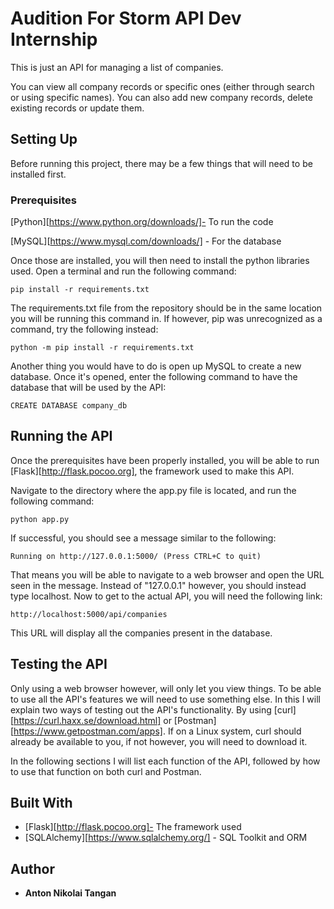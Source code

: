 # Audition For Storm API Dev Internship

This is just an API for managing a list of companies.

You can view all company records or specific ones (either through search or using specific names). 
You can also add new company records, delete existing records or update them.

## Setting Up

Before running this project, there may be a few things that will need to be installed first.

### Prerequisites

[Python][https://www.python.org/downloads/]- To run the code

[MySQL][https://www.mysql.com/downloads/] - For the database

Once those are installed, you will then need to install the python libraries used. Open a terminal and run the following command:

```shell
pip install -r requirements.txt
```

The requirements.txt file from the repository should be in the same location you will be running this command in. If however, pip was unrecognized as a command, try the following instead:

```shell
python -m pip install -r requirements.txt
```

Another thing you would have to do is open up MySQL to create a new database. Once it's opened, enter the following command to have the database that will be used by the API:

```mysql
CREATE DATABASE company_db
```

## Running the API

Once the prerequisites have been properly installed, you will be able to run [Flask][http://flask.pocoo.org], the framework used to make this API.

Navigate to the directory where the app.py file is located, and run the following command:

```
python app.py
```

If successful, you should see a message similar to the following:

```
Running on http://127.0.0.1:5000/ (Press CTRL+C to quit)
```

That means you will be able to navigate to a web browser and open the URL seen in the message. Instead of "127.0.0.1" however, you should instead type localhost. Now to get to the actual API, you will need the following link:

```
http://localhost:5000/api/companies
```

This URL will display all the companies present in the database.

## Testing the API

Only using a web browser however, will only let you view things. To be able to use all the API's features we will need to use something else. In this I will explain two ways of testing out the API's functionality. By using [curl][https://curl.haxx.se/download.html] or [Postman][https://www.getpostman.com/apps]. If on a Linux system, curl should already be available to you, if not however, you will need to download it.

In the following sections I will list each function of the API, followed by how to use that function on both curl and Postman.

## Built With

* [Flask][http://flask.pocoo.org]- The framework used
* [SQLAlchemy][https://www.sqlalchemy.org/] - SQL Toolkit and ORM

## Author

* **Anton Nikolai Tangan**
